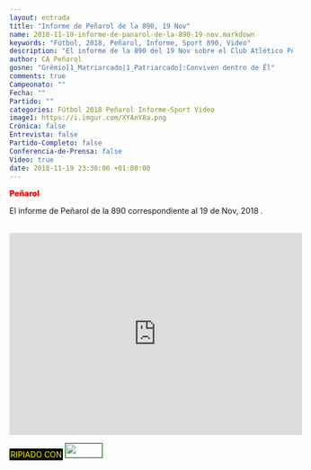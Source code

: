 ```yaml
---
layout: entrada
title: "Informe de Peñarol de la 890, 19 Nov"
name: 2018-11-19-informe-de-panarol-de-la-890-19-nov.markdown
keywords: "Fútbol, 2018, Peñarol, Informe, Sport 890, Video"
description: "El informe de la 890 del 19 Nov sobre el Club Atlético Peñarol"
author: CA Peñarol
gosne: "Grêmio[1_Matriarcado|1_Patriarcado]:Conviven dentro de Êl"
comments: true
Campeonato: ""
Fecha: ""
Partido: ""
categories: Fútbol 2018 Peñarol Informe-Sport Video
image1: https://i.imgur.com/XYAnY8a.png
Crónica: false
Entrevista: false
Partido-Completo: false
Conferencia-de-Prensa: false
Video: true
date: 2018-11-19 23:30:00 +01:00:00
---
```


<!--
Campeonato: <span>{{ page.Campeonato }}</span><br>
Fecha: <span>{{ page.Fecha }}</span><br>
Encuentro: <span>{{ page.Partido }}</span><br> -->
<span style="color:red;font-weight:900">Peñarol</span>

El informe de Peñarol de la 890 correspondiente al 19 de Nov, 2018 .



<br>

<iframe width="521" height="360" src="https://www.youtube.com/embed/KJbXhhJ0Lw8" frameborder="0" allow="accelerometer; autoplay; encrypted-media; gyroscope; picture-in-picture" allowfullscreen></iframe>

<br>

<span style="color:yellow;background:black;padding:2px;">RIPIADO CON</span> <a href="http://ffmpeg.org"><img src="{{ site.url }}/images/ffmpeg.png" width="65px" height="25px" style="border:1px solid green;"></a>
